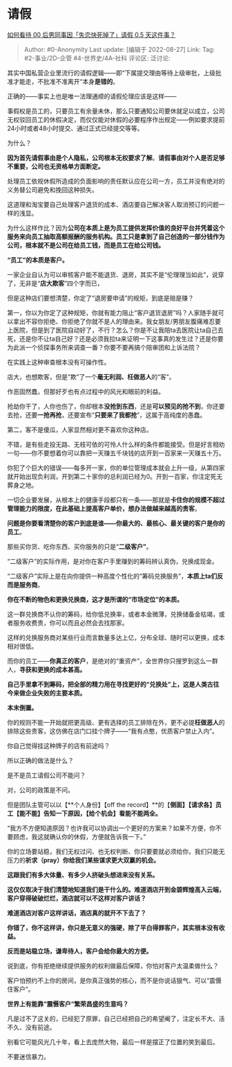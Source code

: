 # 请假
[如何看待 00 后男同事因「失恋快死掉了」请假 0.5 天这件事？](https://www.zhihu.com/question/550073179/answer/2647934829)

> Author: #0-Anonymity
> Last update: [编辑于 2022-08-27]
> Link:
> Tag: #2-事业/2D-企管 #4-世界史/4A-社科
> 评论区:
> 泛讨论:

其实中国私营企业里流行的请假逻辑——即“下属提交理由等待上级审批，上级批准才能走，不批准不准离开“本身**是错的**。

正确的——事实上也是唯一法理通顺的请假伦理应该是这样——

事假权是员工的，只要员工有余量未休，那么只要通知公司要休就足以成立，公司无权驳回员工的休假决定，而仅仅能对休假的必要程序作出规定——例如要求提前24小时或者48小时提交、通过正式已经提交等等。

为什么？

**因为首先请假事由是个人隐私，公司根本无权要求了解**。**请假事由对个人是否足够不重要，公司也无资格单方面断定。**

处理员工依规休假所造成的负面影响的责任默认应在公司一方，员工并没有绝对的义务替公司避免和挽回这种损失。

这道理和淘宝要自己处理客户退货的成本、酒店要自己解决客人取消预订的问题一样的浅显。

为什么这样作比？因为**公司在本质上是为员工提供发挥价值的良好平台并凭着这个服务来向员工抽取高额报酬的服务机构。员工只是拿到了自己创造的一部分钱作为公司，根本就不是公司在给员工钱，而是员工在给公司钱。**

**“员工”的本质是客户。**

一家企业自认为可以审核客户能不能退货、退房，其实不是“伦理理当如此”，说穿了，无非是“**店大欺客**”四个字而已，

但是这种店们要想清楚，你定了“退房要申请”的规矩，到底是赔是赚？

第一，你以为你定了这种规矩，你就有能力阻止“客户退货退房”吗？人家随手就可以拿出不容你拒绝、你拒绝了你就不是人的理由来。我女朋友/男朋友腹痛难忍要上医院，但是到了医院自动好了，不行？怎么？你是不让我陪ta去医院让ta自己去死，还是你不让ta自己好？还是必须我拉ta来证明一下这事真的发生过？还是你要为此派一个侦探事务所来调查一番？你要不要再搞个陪审团和上诉法院？

在实践上这种审查根本没有可操作性。

店大，也想欺客，但是“欺”了一个**毫无利润、枉做恶人**的“客”。

作恶固然蠢，但那好歹也有点过程中的风光和眼前的利益。

抢劫你干了，人你也伤了，你却根本**没抢到东西**，还是**可以预见的抢不到**，你还要去抢，还要**一抢再抢**，还要宣布“**只要来了我都抢**”，这属于高纯度的愚蠢。

第二，客不是傻瓜，人家显然相对更不喜欢你这种店。

不错，是有些走投无路、无枝可依的可怜人什么样的条件都能接受。但是好言相劝一句——你不要想着你可以靠把一天赚五千块钱的店开到一百家来一天赚五十万。

你犯了个巨大的错误——每多开一家，你的单位管理成本就会上升一级，从第四家就开始出现负利润，开到第二十家你的总利润已经为0。开到一百家，你注定死无葬身之地。

一切企业要发展，从根本上的健康手段都只有一条——那就是**卡住你的规模不超过管理能力的限度，在此基础上提高客户单价，想办法做越来越高的贵客**。

**问题是你要看清楚你的客户到底是谁——你最大的、最核心、最关键的客户是你的员工**。

那些买你货、吃你东西、买你服务的只是“**二级客户”**。

“二级客户”的实际作用，是对你在客户手里赚到的筹码辨认真伪，兑换成现金。

“二级客户”实际上是在向你提供一种高度个性化的“筹码兑换服务”，**本质上ta们反而是服务商**。

**你在不断的物色和更换兑换商，这才是所谓的“市场定位”的本质。**

这一群兑换商不认你的筹码，给你低兑换率，或者本金微薄，兑换储备金枯竭，或者服务收费贵，你可以而且必然会去找那家。

这样的兑换服务商对某些行业而言数量多达上亿，分布全球、随时可以更换，成本相对很低。

而你的员工——**你真正的客户**，是绝对的“重资产”，全世界你只搜罗到这么一群人，**寻获和更换的成本甚高。**

**自己手里拿不到筹码，把全部的精力用在寻找更好的“兑换处”上，这是人类古往今来做企业失败的主要本质。**

**本末倒置。**

你的规则不能一开始就把更高级、更有选择的员工排除在外，更不必提**枉做恶人**的排除这些贵客，这仿佛在店门口挂个牌子——“我有点憨，优质客户禁止入内”。

你自己觉得挂这种牌子的店有前途吗？

所以正确的做法是什么？

是不是员工请假公司不能问？

对，公司的政策是不问。

但是团队主管可以以【**个人身份】【off the record】**的【**侧面】【请求各】员工【能不能】告知一下原因，【给个机会】看能不能两全。**

“我方不方便知道原因？也许我可以协调出一个更好的方案来？如果不方便，你不要顾虑，我这就确认你的休假，方便就告诉我一下。”

你的立场要站稳，我们无权过问、也无权判断、你只要要就必须给你，我们只能无压力的**祈求（pray）你给我们某些谋求更大双赢的机会。**

**这跟我们有多大体量、有多少人挤破头想进来没有关系。**

**这仅仅取决于我们清楚地知道我们是干什么的。难道酒店开到金碧辉煌高入云端，客户穿得破破烂烂，酒店就可以不这样对客户讲话？**

**难道酒店对客户这样讲话，酒店真的就开不下去了？**

**你错了，你不这样讲，你只是无意义的强硬，除了平白得罪客户，其实根本没有收益。**

**反而是站稳立场，谦卑待人，客户会给你最大的方便。**

说到底，你有拒绝继续提供服务的权利做最后保障，你怕对客户太温柔做什么？

客户怕预约不上你的房间，是你真正强势的核心，而不是你说话狠气、可以“震慑住客户”。

**世界上有能靠“震慑客户“繁荣昌盛的生意吗？**

凡是过不了这关的，已经犯了原罪，自己已经把自己的希望阉了，注定长不大、活不久、没有前途。

别看它可能风光几十年，看上去庞然大物，最后一样是摆正了位置的笑到最后。

不要迷信暴力。
